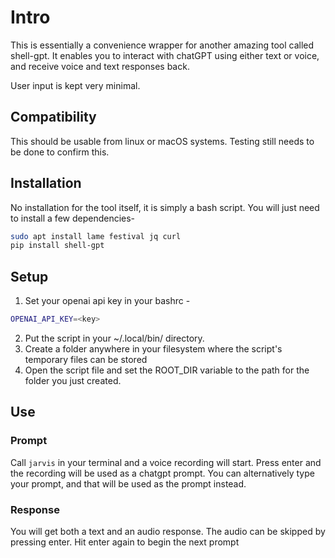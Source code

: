 # Intro

This is essentially a convenience wrapper for another amazing tool called shell-gpt.
It enables you to interact with chatGPT using either text or voice, and receive
voice and text responses back.

User input is kept very minimal.

## Compatibility

This should be usable from linux or macOS systems. Testing still needs to be done to confirm this.

## Installation

No installation for the tool itself, it is simply a bash script. You will just need to install a few dependencies-
```bash
sudo apt install lame festival jq curl
pip install shell-gpt
```
## Setup

1. Set your openai api key in your bashrc -
```bash
OPENAI_API_KEY=<key>
```
2. Put the script in your ~/.local/bin/ directory.
3. Create a folder anywhere in your filesystem where the script's temporary files can be stored
4. Open the script file and set the ROOT_DIR variable to the path for the folder you just created.

## Use

### Prompt
Call `jarvis` in your terminal and a voice recording will start. 
Press enter and the recording will be used as a chatgpt prompt. 
You can alternatively type your prompt, and that will be used as the prompt instead.

### Response
You will get both a text and an audio response.
The audio can be skipped by pressing enter.
Hit enter again to begin the next prompt
